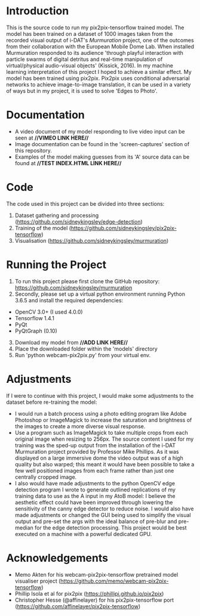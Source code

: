 # Introduction
This is the source code to run my pix2pix-tensorflow trained model.
The model has been trained on a dataset of 1000 images taken from the recorded visual output of i-DAT's *Murmuration* project, one of the outcomes from their collaboration with the European Mobile Dome Lab. When installed Murmuration responded to its audience 'through playful interaction with particle swarms of digital detritus and real-time manipulation of virtual/physical audio-visual objects' (Kissick, 2016). In my machine learning interpretation of this project I hoped to achieve a similar effect.
My model has been trained using pix2pix. Pix2pix uses conditional adversarial networks to achieve image-to-image translation, it can be used in a variety of ways but in my project,  it is used to solve 'Edges to Photo'. 


# Documentation
- A video document of my model responding to live video input can be seen at **//VIMEO LINK HERE//**
- Image documentation can be found in the 'screen-captures' section of this repository.
- Examples of the model making guesses from its 'A' source data can be found at **//TEST INDEX.HTML LINK HERE//**


# Code
The code used in this project can be divided into three sections:
1. Dataset gathering and processing (https://github.com/sidneykingsley/edge-detection)
2. Training of the model (https://github.com/sidneykingsley/pix2pix-tensorflow)
3. Visualisation (https://github.com/sidneykingsley/murmuration)


# Running the Project
1. To run this project please first clone the GitHub repository: https://github.com/sidneykingsley/murmuration
2. Secondly, please set up a virtual python environment running Python 3.6.5 and install the required dependencies:
- OpenCV 3.0+ (I used 4.0.0)
- Tensorflow 1.4.1
- PyQt
- PyQtGraph (0.10)
3. Download my model from **//ADD LINK HERE//**
4. Place the downloaded folder within the 'models' directory
5. Run 'python webcam-pix2pix.py' from your virtual env.


# Adjustments
If I were to continue with this project, I would make some adjustments to the dataset before re-training the model:
- I would run a batch process using a photo editing program like Adobe Photoshop or ImageMagick to increase the saturation and brightness of the images to create a more diverse visual response.
- Use a program such as ImageMagick to take multiple crops from each original image when resizing to 256px. The source content I used for my training was the sped-up output from the installation of the i-DAT Murmuration project provided by Professor Mike Phillips. As it was displayed on a large immersive dome the video output was of a high quality but also warped; this meant it would have been possible to take a few well positioned images from each frame rather than just one centrally cropped image.
- I also would have made adjustments to the python OpenCV edge detection program I wrote to generate outlined replications of my training data to use as the A input in my AtoB model: I believe the aesthetic effect could have been improved through lowering the sensitivity of the canny edge detector to reduce noise.
I would also have made adjustments or changed the GUI being used to simplify the visual output and pre-set the args with the ideal balance of pre-blur and pre-median for the edge detection processing. 
This project would be best executed on a machine with a powerful dedicated GPU. 



# Acknowledgements
- Memo Akten for his webcam-pix2pix-tensorflow pretrained model visualiser project (https://github.com/memo/webcam-pix2pix-tensorflow)
- Phillip Isola et al for pix2pix (https://phillipi.github.io/pix2pix)
- Christopher Hesse (@affinelayer) for his pix2pix-tensorflow port (https://github.com/affinelayer/pix2pix-tensorflow)
